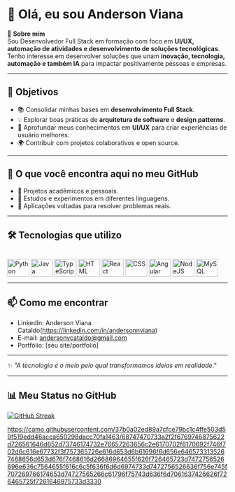 # 👋 Olá, eu sou Anderson Viana

🎯 **Sobre mim**  
Sou Desenvolvedor Full Stack em formação com foco em **UI/UX, automação de atividades e desenvolvimento de soluções tecnológicas**.  
Tenho interesse em desenvolver soluções que unam **inovação, tecnologia, automação e também IA** para impactar positivamente pessoas e empresas.  

---

## 🚀 Objetivos  
- 📚 Consolidar minhas bases em **desenvolvimento Full Stack**.  
- 💡 Explorar boas práticas de **arquitetura de software** e **design patterns**.  
- 🎨 Aprofundar meus conhecimentos em **UI/UX** para criar experiências de usuário melhores.  
- 🌍 Contribuir com projetos colaborativos e open source.

---

## 📂 O que você encontra aqui no meu GitHub  
- 🔹 Projetos acadêmicos e pessoais.  
- 🔹 Estudos e experimentos em diferentes linguagens.  
- 🔹 Aplicações voltadas para resolver problemas reais.  

---

## 🛠️ Tecnologias que utilizo  
<div style="display: inline_block"><br>
  <img align="center" alt="Python" height="40" width="50" src="https://cdn.jsdelivr.net/gh/devicons/devicon/icons/python/python-original.svg">
  <img align="center" alt="Java" height="40" width="50" src="https://cdn.jsdelivr.net/gh/devicons/devicon/icons/java/java-original.svg">
  <img align="center" alt="TypeScript" height="40" width="50" src="https://cdn.jsdelivr.net/gh/devicons/devicon/icons/typescript/typescript-original.svg">
  <img align="center" alt="HTML" height="40" width="50" src="https://cdn.jsdelivr.net/gh/devicons/devicon/icons/html5/html5-original.svg">
  <img align="center" alt="React" height="40" width="50" src="https://cdn.jsdelivr.net/gh/devicons/devicon/icons/react/react-original.svg">
  <img align="center" alt="CSS" height="40" width="50" src="https://cdn.jsdelivr.net/gh/devicons/devicon/icons/css3/css3-original.svg">
  <img align="center" alt="Angular" height="40" width="50" src="https://cdn.jsdelivr.net/gh/devicons/devicon/icons/angularjs/angularjs-original.svg">
  <img align="center" alt="NodeJS" height="40" width="50" src="https://cdn.jsdelivr.net/gh/devicons/devicon/icons/nodejs/nodejs-original.svg">
  <img align="center" alt="MySQL" height="40" width="50" src="https://cdn.jsdelivr.net/gh/devicons/devicon/icons/mysql/mysql-original.svg">
</div>

---

## 📫 Como me encontrar  
- LinkedIn: Anderson Viana Cataldo(https://linkedin.com/in/andersonnviana)  
- E-mail: andersonvcataldo@gmail.com
- Portfólio: [seu site/portfolio]  

---

✨ _"A tecnologia é o meio pelo qual transformamos ideias em realidade."_  

---

## 📊 Meu Status no GitHub
<a href="https://git.io/streak-stats"><img src="https://streak-stats.demolab.com?user=andersoncataldo&theme=dark&locale=pt&date_format=j%20M%5B%20Y%5D" alt="GitHub Streak" /></a>

https://camo.githubusercontent.com/37b0a02ed89a7cfce79bc1c4ffe503d59f519edd46acca650298dacc70fa1463/68747470733a2f2f6769746875622d726561646d652d73746174732e76657263656c2e6170702f6170692f746f702d6c616e67732f3f757365726e616d653d6b61696f6d656e6465733135267468656d653d676f7468616d26686964655f626f726465723d7472756526696e636c7564655f616c6c5f636f6d6d6974733d7472756526636f756e745f707269766174653d74727565266c61796f75743d636f6d7061637426626f726465725f7261646975733d3330